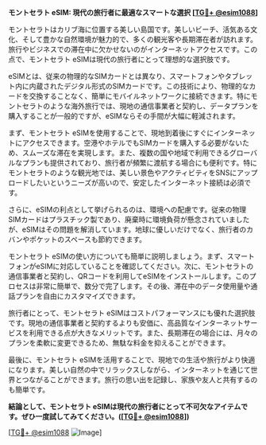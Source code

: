**モントセラト eSIM: 現代の旅行者に最適なスマートな選択 [[TG💪+ @esim1088](https://t.me/s/esim1088)]**

モントセラトはカリブ海に位置する美しい島国です。美しいビーチ、活気ある文化、そして豊かな自然環境が魅力的で、多くの観光客や長期滞在者が訪れます。旅行やビジネスでの滞在中に欠かせないのがインターネットアクセスです。この点で、モントセラト eSIMは現代の旅行者にとって理想的な選択肢です。

eSIMとは、従来の物理的なSIMカードとは異なり、スマートフォンやタブレット内に内蔵されたデジタル形式のSIMカードです。この技術により、物理的なカードを交換することなく、簡単にモバイルネットワークに接続できます。特にモントセラトのような海外旅行では、現地の通信事業者と契約し、データプランを購入することが一般的ですが、eSIMならその手間が大幅に軽減されます。

まず、モントセラト eSIMを使用することで、現地到着後にすぐにインターネットにアクセスできます。空港やホテルでもSIMカードを購入する必要がないため、スムーズな滞在を実現します。また、複数の国や地域で利用できるグローバルなプランも提供されており、旅行者が頻繁に渡航する場合にも便利です。特にモントセラトのような観光地では、美しい景色やアクティビティをSNSにアップロードしたいというニーズが高いので、安定したインターネット接続は必須です。

さらに、eSIMの利点として挙げられるのは、環境への配慮です。従来の物理SIMカードはプラスチック製であり、廃棄時に環境負荷が懸念されていましたが、eSIMはその問題を解消しています。地球に優しいだけでなく、旅行者のカバンやポケットのスペースも節約できます。

モントセラト eSIMの使い方についても簡単に説明しましょう。まず、スマートフォンがeSIMに対応していることを確認してください。次に、モントセラトの通信事業者と契約し、QRコードを利用してeSIMをインストールします。このプロセスは非常に簡単で、数分で完了します。その後、滞在中のデータ使用量や通話プランを自由にカスタマイズできます。

旅行者にとって、モントセラト eSIMはコストパフォーマンスにも優れた選択肢です。現地の通信事業者と契約するよりも安価に、高品質なインターネットサービスを利用できる点が大きなメリットです。また、長期滞在の場合には、月々のプランを柔軟に変更できるため、無駄な料金を抑えることができます。

最後に、モントセラト eSIMを活用することで、現地での生活や旅行がより快適になります。美しい自然の中でリラックスしながら、インターネットを通じて世界とつながることができます。旅行の思い出を記録し、家族や友人と共有するのも簡単です。

**結論として、モントセラト eSIMは現代の旅行者にとって不可欠なアイテムです。ぜひ一度試してみてください。([[TG💪+ @esim1088](https://t.me/s/esim1088)])**

[[TG💪+ @esim1088](https://t.me/s/esim1088) ![Image](https://i.postimg.cc/Y0z9fWf4/image.png)]